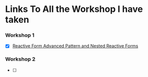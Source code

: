 # Links To All the Workshop I have taken

### Workshop 1
- [x] [Reactive Form Advanced Pattern and Nested Reactive Forms](https://github.com/Abjayon/Workshop-ReactiveForms)

### Workshop 2
- [ ] 
